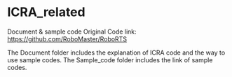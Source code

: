 # ICRA_related 
Document &amp; sample code
Original Code link: https://github.com/RoboMaster/RoboRTS

The Document folder includes the explanation of ICRA code and the way to use sample codes.
The Sample_code folder includes the link of sample codes.
